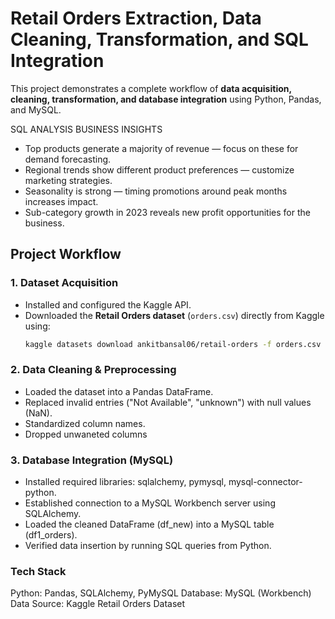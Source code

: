 # Retail Orders Extraction, Data Cleaning, Transformation, and SQL Integration  

This project demonstrates a complete workflow of **data acquisition, cleaning, transformation, and database integration** using Python, Pandas, and MySQL.  

SQL ANALYSIS BUSINESS INSIGHTS
- Top products generate a majority of revenue — focus on these for demand forecasting.
- Regional trends show different product preferences — customize marketing strategies.
- Seasonality is strong — timing promotions around peak months increases impact.
- Sub-category growth in 2023 reveals new profit opportunities for the business.

## Project Workflow  

### 1. Dataset Acquisition  
- Installed and configured the Kaggle API.  
- Downloaded the **Retail Orders dataset** (`orders.csv`) directly from Kaggle using:  
  ```bash
  kaggle datasets download ankitbansal06/retail-orders -f orders.csv

### 2. Data Cleaning & Preprocessing
- Loaded the dataset into a Pandas DataFrame.
- Replaced invalid entries ("Not Available", "unknown") with null values (NaN).
- Standardized column names.
- Dropped unwaneted columns

### 3. Database Integration (MySQL)
- Installed required libraries: sqlalchemy, pymysql, mysql-connector-python.
- Established connection to a MySQL Workbench server using SQLAlchemy.
- Loaded the cleaned DataFrame (df_new) into a MySQL table (df1_orders).
- Verified data insertion by running SQL queries from Python.

### Tech Stack
Python: Pandas, SQLAlchemy, PyMySQL
Database: MySQL (Workbench)
Data Source: Kaggle Retail Orders Dataset

